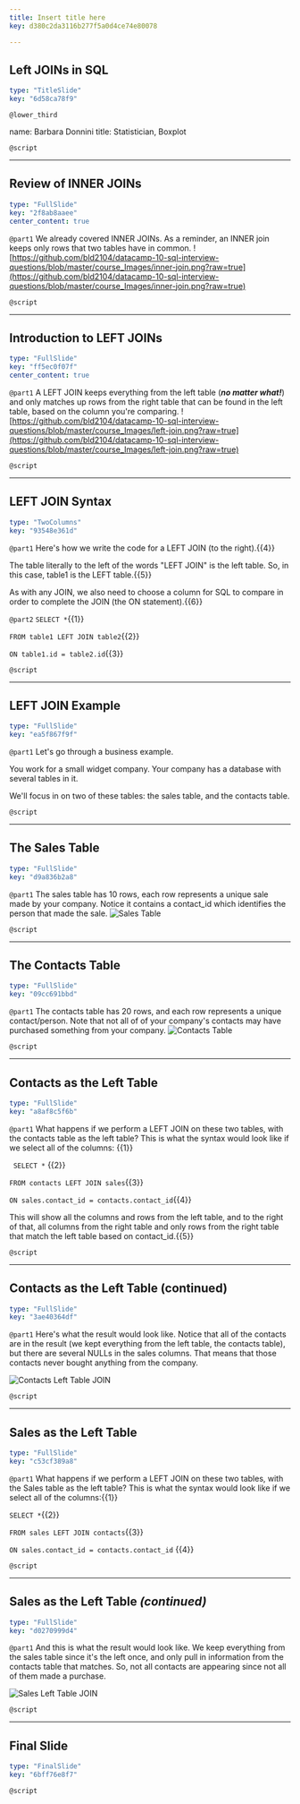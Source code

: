 ```yaml
---
title: Insert title here
key: d380c2da3116b277f5a0d4ce74e80078

---
```

## Left JOINs in SQL

```yaml
type: "TitleSlide"
key: "6d58ca78f9"
```

`@lower_third`

name: Barbara Donnini
title: Statistician, Boxplot


`@script`



---
## Review of INNER JOINs

```yaml
type: "FullSlide"
key: "2f8ab8aaee"
center_content: true
```

`@part1`
We already covered INNER JOINs. As a reminder, an INNER join keeps only rows that two tables have in common.
![https://github.com/bld2104/datacamp-10-sql-interview-questions/blob/master/course_Images/inner-join.png?raw=true](https://github.com/bld2104/datacamp-10-sql-interview-questions/blob/master/course_Images/inner-join.png?raw=true)


`@script`



---
## Introduction to LEFT JOINs

```yaml
type: "FullSlide"
key: "ff5ec0f07f"
center_content: true
```

`@part1`
A LEFT JOIN keeps everything from the left table (_**no matter what!**_) and only matches up rows from the right table that can be found in the left table, based on the column you're comparing.
![https://github.com/bld2104/datacamp-10-sql-interview-questions/blob/master/course_Images/left-join.png?raw=true](https://github.com/bld2104/datacamp-10-sql-interview-questions/blob/master/course_Images/left-join.png?raw=true)


`@script`



---
## LEFT JOIN Syntax

```yaml
type: "TwoColumns"
key: "93548e361d"
```

`@part1`
Here's how we write the code for a LEFT JOIN (to the right).{{4}}

The table literally to the left of the words "LEFT JOIN" is the left table. So, in this case, table1 is the LEFT table.{{5}}

As with any JOIN, we also need to choose a column for SQL to compare in order to complete the JOIN (the ON statement).{{6}}


`@part2`
```SELECT *```{{1}}

```FROM table1 LEFT JOIN table2```{{2}}

```ON table1.id = table2.id```{{3}}


`@script`



---
## LEFT JOIN Example

```yaml
type: "FullSlide"
key: "ea5f867f9f"
```

`@part1`
Let's go through a business example. 

You work for a small widget company. Your company has a database with several tables in it. 

We'll focus in on two of these tables: the sales table, and the contacts table.


`@script`



---
## The Sales Table

```yaml
type: "FullSlide"
key: "d9a836b2a8"
```

`@part1`
The sales table has 10 rows, each row represents a unique sale made by your company. Notice it contains a contact_id which identifies the person that made the sale.
![Sales Table](https://github.com/bld2104/datacamp-10-sql-interview-questions/blob/master/course_Images/sales_table.png?raw=true)


`@script`



---
## The Contacts Table

```yaml
type: "FullSlide"
key: "09cc691bbd"
```

`@part1`
The contacts table has 20 rows, and each row represents a unique contact/person. Note that not all of of your company's contacts may have purchased something from your company.
 ![Contacts Table](https://github.com/bld2104/datacamp-10-sql-interview-questions/blob/master/course_Images/contacts_table.png?raw=true)


`@script`



---
## Contacts as the Left Table

```yaml
type: "FullSlide"
key: "a8af8c5f6b"
```

`@part1`
What happens if we perform a LEFT JOIN on these two tables, with the contacts table as the left table? This is what the syntax would look like if we select all of the columns: {{1}}

``` SELECT *``` {{2}}

```FROM contacts LEFT JOIN sales```{{3}}

```ON sales.contact_id = contacts.contact_id```{{4}}

This will show all the columns and rows from the left table, and to the right of that, all columns from the right table and only rows from the right table that match the left table based on contact_id.{{5}}


`@script`



---
## Contacts as the Left Table (continued)

```yaml
type: "FullSlide"
key: "3ae40364df"
```

`@part1`
Here's what the result would look like. Notice that all of the contacts are in the result (we kept everything from the left table, the contacts table), but there are several NULLs in the sales columns. That means that those contacts never bought anything from the company. 

 ![Contacts Left Table JOIN](https://github.com/bld2104/datacamp-10-sql-interview-questions/blob/master/course_Images/contacts-left-table-join.png?raw=true)


`@script`



---
## Sales as the Left Table

```yaml
type: "FullSlide"
key: "c53cf389a8"
```

`@part1`
What happens if we perform a LEFT JOIN on these two tables, with the Sales table as the left table? This is what the syntax would look like if we select all of the columns:{{1}}

``` SELECT * ```{{2}}

```FROM sales LEFT JOIN contacts```{{3}}

``` ON sales.contact_id = contacts.contact_id ``` {{4}}


`@script`



---
## Sales as the Left Table _(continued)_

```yaml
type: "FullSlide"
key: "d0270999d4"
```

`@part1`
And this is what the result would look like. We keep everything from the sales table since it's the left once, and only pull in information from the contacts table that matches. So, not all contacts are appearing since not all of them made a purchase. 

![Sales Left Table JOIN](https://github.com/bld2104/datacamp-10-sql-interview-questions/blob/master/course_Images/sales-left-table-join.png?raw=true)


`@script`



---
## Final Slide

```yaml
type: "FinalSlide"
key: "6bff76e8f7"
```

`@script`


